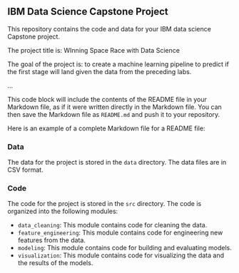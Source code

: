 ## IBM Data Science Capstone Project

This repository contains the code and data for your IBM data science Capstone project.

The project title is: WInning Space Race with Data Science

The goal of the project is: to create a machine learning pipeline to predict if the first stage will land given the data from the preceding labs.

...


This code block will include the contents of the README file in your Markdown file, as if it were written directly in the Markdown file. You can then save the Markdown file as `README.md` and push it to your repository.

Here is an example of a complete Markdown file for a README file:

### Data

The data for the project is stored in the `data` directory. The data files are in CSV format.

### Code

The code for the project is stored in the `src` directory. The code is organized into the following modules:

* `data_cleaning`: This module contains code for cleaning the data.
* `feature_engineering`: This module contains code for engineering new features from the data.
* `modeling`: This module contains code for building and evaluating models.
* `visualization`: This module contains code for visualizing the data and the results of the models.


